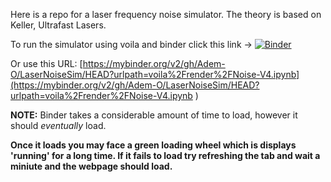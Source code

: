 Here is a repo for a laser frequency noise simulator. The theory is based on Keller, Ultrafast Lasers.

To run the simulator using voila and binder click this link -> [![Binder](https://mybinder.org/badge_logo.svg)](https://mybinder.org/v2/gh/Adem-O/LaserNoiseSim/HEAD?urlpath=voila%2Frender%2FNoise-V4.ipynb)

Or use this URL: [https://mybinder.org/v2/gh/Adem-O/LaserNoiseSim/HEAD?urlpath=voila%2Frender%2FNoise-V4.ipynb](https://mybinder.org/v2/gh/Adem-O/LaserNoiseSim/HEAD?urlpath=voila%2Frender%2FNoise-V4.ipynb
)

**NOTE:** Binder takes a considerable amount of time to load, however it should _eventually_ load. 


**Once it loads you may face a green loading wheel which is displays 'running' for a long time. If it fails to load try refreshing the tab and wait a miniute and the webpage should load.**  
